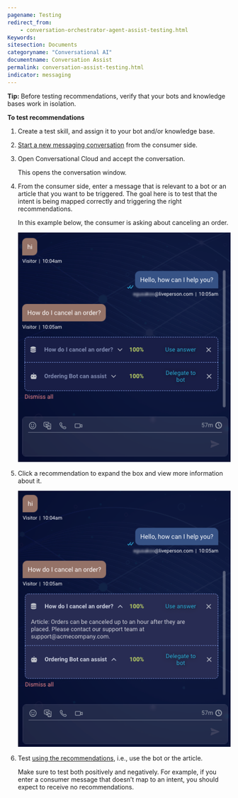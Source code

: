 ```yaml
---
pagename: Testing
redirect_from:
    - conversation-orchestrator-agent-assist-testing.html
Keywords:
sitesection: Documents
categoryname: "Conversational AI"
documentname: Conversation Assist
permalink: conversation-assist-testing.html
indicator: messaging
---
```


**Tip:** Before testing recommendations, verify that your bots and knowledge bases work in isolation.

**To test recommendations**

1. Create a test skill, and assign it to your bot and/or knowledge base.
2. [Start a new messaging conversation](https://developers.liveperson.io/web-messaging/) from the consumer side.
3. Open Conversational Cloud and accept the conversation.
    
    This opens the conversation window.
4. From the consumer side, enter a message that is relevant to a bot or an article that you want to be triggered. The goal here is to test that the intent is being mapped correctly and triggering the right recommendations.

    In this example below, the consumer is asking about canceling an order.

    <img width="550" src="img/agentassist/test1.png">

5. Click a recommendation to expand the box and view more information about it.

    <img width="550" src="img/agentassist/test2.png">

6. Test [using the recommendations](conversation-assist-agent-experience.html), i.e., use the bot or the article.

    Make sure to test both positively and negatively. For example, if you enter a consumer message that doesn’t map to an intent, you should expect to receive no recommendations.
